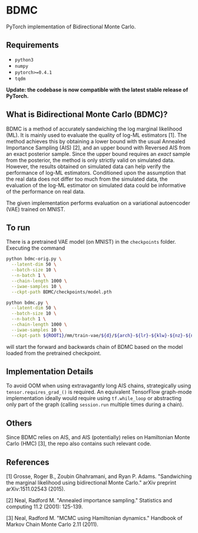 # BDMC
PyTorch implementation of Bidirectional Monte Carlo.

## Requirements
* `python3`
* `numpy`
* `pytorch>=0.4.1`
* `tqdm`

**Update: the codebase is now compatible with the latest stable release of PyTorch.**

## What is Bidirectional Monte Carlo (BDMC)?
BDMC is a method of accurately sandwiching the log marginal likelihood (ML). It is mainly used to evaluate the quality of log-ML estimators [1]. The method achieves this by obtaining a lower bound with the usual Annealed Importance Sampling (AIS) [2], and an upper bound with Reversed AIS from an exact posterior sample. Since the upper bound requires an *exact* sample from the posterior, the method is only strictly valid on simulated data. However, the results obtained on simulated data can help verify the performance of log-ML estimators. Conditioned upon the assumption that the real data does not differ too much from the simulated data, the evaluation of the log-ML estimator on simulated data could be informative of the performance on real data.

The given implementation performs evaluation on a variational autoencoder (VAE) trained on MNIST. 

## To run
There is a pretrained VAE model (on MNIST) in the `checkpoints` folder. Executing the command
```bash
python bdmc-orig.py \
  --latent-dim 50 \
  --batch-size 10 \
  --n-batch 1 \
  --chain-length 1000 \
  --iwae-samples 10 \
  --ckpt-path BDMC/checkpoints/model.pth
```

```bash
python bdmc.py \
  --latent-dim 50 \
  --batch-size 10 \
  --n-batch 1 \
  --chain-length 1000 \
  --iwae-samples 10 \
  --ckpt-path ${ROOT1}/mm/train-vae/${d}/${arch}-${lr}-${klw}-${nz}-${nh}-${nf}-${r}
```


will start the forward and backwards chain of BDMC based on the model loaded from the pretrained checkpoint.

## Implementation Details
To avoid OOM when using extravagantly long AIS chains, strategically using `tensor.requires_grad_()` is required. An equivalent TensorFlow graph-mode implementation ideally would require using `tf.while_loop` or abstracting only part of the graph (calling `session.run` multiple times during a chain).

## Others
Since BDMC relies on AIS, and AIS (potentially) relies on Hamiltonian Monte Carlo (HMC) [3], the repo also contains such relevant code. 

## References
[1] Grosse, Roger B., Zoubin Ghahramani, and Ryan P. Adams. "Sandwiching the marginal likelihood using bidirectional Monte Carlo." arXiv preprint arXiv:1511.02543 (2015).

[2] Neal, Radford M. "Annealed importance sampling." Statistics and computing 11.2 (2001): 125-139.

[3] Neal, Radford M. "MCMC using Hamiltonian dynamics." Handbook of Markov Chain Monte Carlo 2.11 (2011).
